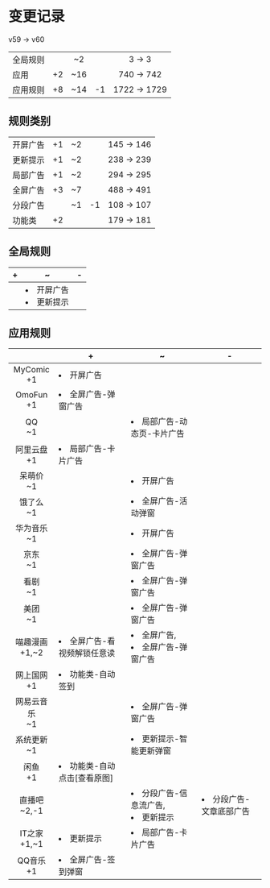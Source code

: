 # 变更记录

v59 -> v60

||||||
|-|:-:|:-:|:-:|:-:|
|全局规则||~2||3 -> 3|
|应用|+2|~16||740 -> 742|
|应用规则|+8|~14|-1|1722 -> 1729|

## 规则类别

||||||
|-|:-:|:-:|:-:|:-:|
|开屏广告|+1|~2||145 -> 146|
|更新提示|+1|~2||238 -> 239|
|局部广告|+1|~2||294 -> 295|
|全屏广告|+3|~7||488 -> 491|
|分段广告||~1|-1|108 -> 107|
|功能类|+2|||179 -> 181|

## 全局规则

|+|~|-|
|-|-|-|
||<li>开屏广告<li>更新提示||

## 应用规则

||+|~|-|
|:-:|-|-|-|
|MyComic<br>+1|<li>开屏广告|||
|OmoFun<br>+1|<li>全屏广告-弹窗广告|||
|QQ<br>~1||<li>局部广告-动态页-卡片广告||
|阿里云盘<br>+1|<li>局部广告-卡片广告|||
|呆萌价<br>~1||<li>开屏广告||
|饿了么<br>~1||<li>全屏广告-活动弹窗||
|华为音乐<br>~1||<li>开屏广告||
|京东<br>~1||<li>全屏广告-弹窗广告||
|看剧<br>~1||<li>全屏广告-弹窗广告||
|美团<br>~1||<li>全屏广告-弹窗广告||
|喵趣漫画<br>+1,~2|<li>全屏广告-看视频解锁任意读|<li>全屏广告,<li>全屏广告-弹窗广告||
|网上国网<br>+1|<li>功能类-自动签到|||
|网易云音乐<br>~1||<li>全屏广告-弹窗广告||
|系统更新<br>~1||<li>更新提示-智能更新弹窗||
|闲鱼<br>+1|<li>功能类-自动点击[查看原图]|||
|直播吧<br>~2,-1||<li>分段广告-信息流广告,<li>更新提示|<li>分段广告-文章底部广告|
|IT之家<br>+1,~1|<li>更新提示|<li>局部广告-卡片广告||
|QQ音乐<br>+1|<li>全屏广告-签到弹窗|||
